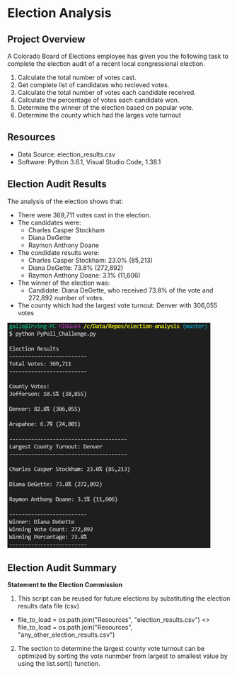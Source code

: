 # Election Analysis

## Project Overview
A Colorado Board of Elections employee has given you the following task to complete the election audit of a recent local congressional election.

1. Calculate the total number of votes cast.
2. Get complete list of candidates who recieved votes.
3. Calculate the total number of votes each candidate received.
4. Calculate the percentage of votes each candidate won.
5. Determine the winner of the election based on popular vote.
6. Determine the county which had the larges vote turnout

## Resources
- Data Source: election_results.csv
- Software: Python 3.6.1, Visual Studio Code, 1.38.1

## Election Audit Results
The analysis of the election shows that:
- There were 369,711 votes cast in the election.
- The candidates were:
    - Charles Casper Stockham
    - Diana DeGette
    - Raymon Anthony Doane
- The condidate results were:
    - Charles Casper Stockham: 23.0% (85,213)
    - Diana DeGette: 73.8% (272,892)
    - Raymon Anthony Doane: 3.1% (11,606)
- The winner of the election was:
    - Candidate: Diana DeGette, who received 73.8% of the vote and 272,892 number of votes.
- The county which had the largest vote turnout: Denver with 306,055 votes

![Terminal output](https://github.com/IrvingHdez/election-analysis/blob/master/analysis/election_results.PNG)

## Election Audit Summary
**Statement to the Election Commission**
1. This script can be reused for future elections by substituting the election results data file (csv)
* file_to_load = os.path.join("Resources", "election_results.csv") <> file_to_load = os.path.join("Resources", "any_other_election_results.csv")
2. The section to determine the largest county vote turnout can be optimized by sorting the vote nunmber from largest to smallest value by using the list.sort() function.